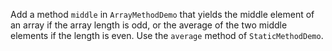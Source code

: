 Add a method `middle` in `ArrayMethodDemo` that yields the middle element of an array if the array length is odd, or the average of the two middle elements if the length is even. Use the `average` method of `StaticMethodDemo`.